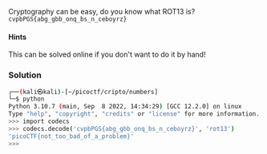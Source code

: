 Cryptography can be easy, do you know what ROT13 is? `cvpbPGS{abg_gbb_onq_bs_n_ceboyrz}`

#### Hints
This can be solved online if you don't want to do it by hand!

### Solution
```bash
┌──(kali㉿kali)-[~/picoctf/cripto/numbers]
└─$ python                      
Python 3.10.7 (main, Sep  8 2022, 14:34:29) [GCC 12.2.0] on linux
Type "help", "copyright", "credits" or "license" for more information.
>>> import codecs
>>> codecs.decode('cvpbPGS{abg_gbb_onq_bs_n_ceboyrz}', 'rot13')
'picoCTF{not_too_bad_of_a_problem}'
>>> 

```